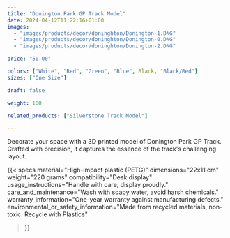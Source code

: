 ```yaml
---
title: "Donington Park GP Track Model"
date: 2024-04-12T11:22:16+01:00
images:
  - "images/products/decor/doninghton/Donington-1.DNG"
  - "images/products/decor/doninghton/Donington-0.DNG"
  - "images/products/decor/doninghton/Donington-2.DNG"

price: "50.00"

colors: ["White", "Red", "Green", "Blue", Black, "Black/Red"]
sizes: ["One Size"]

draft: false

weight: 100

related_products: ["Silverstone Track Model"]

---
```


Decorate your space with a 3D printed model of Donington Park GP Track. Crafted with precision, it captures the essence of the track's challenging layout.

{{< specs
    material="High-impact plastic (PETG)"
    dimensions="22x11 cm"
    weight="220 grams"
    compatibility="Desk display"
    usage_instructions="Handle with care, display proudly."
    care_and_maintenance="Wash with soapy water, avoid harsh chemicals."
    warranty_information="One-year warranty against manufacturing defects."
    environmental_or_safety_information="Made from recycled materials, non-toxic. Recycle with Plastics"
>}}
